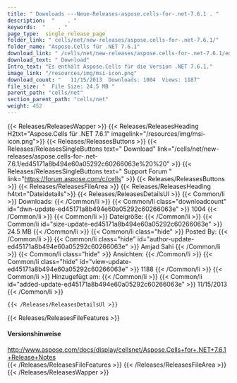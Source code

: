 ```yaml
---
title: " Downloads ---Neue-Releases-aspose.cells-for-.net-7.6.1 . "
description:  "    . " 
keywords:  "    . " 
page_type:  single_release_page
folder_link: " cells/net/new-releases/aspose.cells-for-.net-7.6.1/"
folder_name: "Aspose.Cells für .NET 7.6.1"
download_link: " /cells/net/new-releases/aspose.cells-for-.net-7.6.1/ed45171a8b494e60a05292c60266063e"
download_text: " Download"
Intro_text: "Es enthält Aspose.Cells für die Version .NET 7.6.1."
image_link: "/resources/img/msi-icon.png"
download_count: "   11/15/2013  Downloads: 1004  Views: 1187"
file_size: "  File Size: 24.5 MB "
parent_path: "cells/net"
section_parent_path: "cells/net"
weight: 452
---
```


{{< Releases/ReleasesWapper >}}
  {{< Releases/ReleasesHeading H2txt="Aspose.Cells für .NET 7.6.1" imagelink="/resources/img/msi-icon.png">}}
  {{< Releases/ReleasesButtons >}}
    {{< Releases/ReleasesSingleButtons text=" Download" link="/cells/net/new-releases/aspose.cells-for-.net-7.6.1/ed45171a8b494e60a05292c60266063e%20%20" >}}
    {{< Releases/ReleasesSingleButtons text=" Support Forum " link="https://forum.aspose.com/c/cells" >}}
  {{< Releases/ReleasesButtons >}}
  {{< Releases/ReleasesFileArea >}}
    {{< Releases/ReleasesHeading h4txt="Dateidetails">}}
    {{< Releases/ReleasesDetailsUl >}}
            {{< Common/li >}} Downloads: {{< /Common/li >}}
      {{< Common/li class="downloadcount" id="dwn-update-ed45171a8b494e60a05292c60266063e" >}} 1004 {{< /Common/li >}}
      {{< Common/li >}} Dateigröße: {{< /Common/li >}}
      {{< Common/li id="size-update-ed45171a8b494e60a05292c60266063e" >}} 24.5 MB {{< /Common/li >}} 
      {{< Common/li  class="hide" >}} Posted By: {{< /Common/li >}} 
      {{< Common/li class="hide" id="author-update-ed45171a8b494e60a05292c60266063e" >}} Amjad Sahi {{< /Common/li >}}
      {{< Common/li class="hide" >}} Ansichten: {{< /Common/li >}}
      {{< Common/li class="hide" id="view-update-ed45171a8b494e60a05292c60266063e" >}} 1188 {{< /Common/li >}}
      {{< Common/li >}} Hinzugefügt am: {{< /Common/li >}}
      {{< Common/li id="added-update-ed45171a8b494e60a05292c60266063e" >}} 11/15/2013 {{< /Common/li >}} 

    {{< /Releases/ReleasesDetailsUl >}}

  {{< Releases/ReleasesFileFeatures >}}
      <h4>Versionshinweise</h4><div> <a href="http://www.aspose.com/docs/display/cellsnet/Aspose.Cells+for+.NET+7.6.1+Release+Notes">http://www.aspose.com/docs/display/cellsnet/Aspose.Cells+for+.NET+7.6.1+Release+Notes</a></div>
  {{< /Releases/ReleasesFileFeatures >}}
 {{< /Releases/ReleasesFileArea >}}
{{< /Releases/ReleasesWapper >}}



